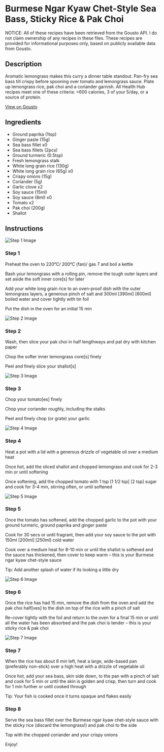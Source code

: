 # Burmese Ngar Kyaw Chet-Style Sea Bass, Sticky Rice & Pak Choi

NOTICE: All of these recipes have been retrieved from the Gousto API. I do not claim ownership of any recipes in these files. These recipes are provided for informational purposes only, based on publicly available data from Gousto.

## Description

Aromatic lemongrass makes this curry a dinner table standout. Pan-fry sea bass till crispy before spooning over tomato and lemongrass sauce. Plate up lemongrass rice, pak choi and a coriander garnish. All Health Hub recipes meet one of these criteria: <600 calories, 3 of your 5/day, or a source of protein.

[View on Gousto](https://www.gousto.co.uk/recipes/cookbook/burmese-ngar-kyaw-chet-style-sea-bass-sticky-rice-pak-choi)

## Ingredients

- Ground paprika (1tsp)
- Ginger paste (15g)
- Sea bass fillet x0
- Sea bass fillets (2pcs)
- Ground turmeric (0.5tsp)
- Fresh lemongrass stalk
- White long grain rice (130g)
- White long grain rice (65g) x0
- Crispy onions (15g)
- Coriander (5g)
- Garlic clove x2
- Soy sauce (15ml)
- Soy sauce (8ml) x0
- Tomato x2
- Pak choi (200g)
- Shallot

## Instructions

![Step 1 Image](https://production-media.gousto.co.uk/cms/recipe-step-image/step-1-copy-1729670996038-x200.jpg)

### Step 1

Preheat the oven to 220°C/ 200°C (fan)/ gas 7 and boil a kettle

Bash your lemongrass with a rolling pin, remove the tough outer layers and set aside the soft inner core[s] for later

Add your white long grain rice to an oven-proof dish with the outer lemongrass layers, a generous pinch of salt and 300ml<span class="text-purple"> [390ml]</span> <span class="text-danger">[600ml]</span> boiled water and cover tightly with tin foil

Put the dish in the oven for an initial 15 min

![Step 2 Image](https://production-media.gousto.co.uk/cms/recipe-step-image/step-2-1729671001078-x200.jpg)

### Step 2

Wash, then slice your pak choi in half lengthways and pat dry with kitchen paper

Chop the softer inner lemongrass core[s] finely

Peel and finely slice your shallot[s]

![Step 3 Image](https://production-media.gousto.co.uk/cms/recipe-step-image/step-3-1729671009031-x200.jpg)

### Step 3

Chop your tomato[es] finely

Chop your coriander roughly, including the stalks

Peel and finely chop (or grate) your garlic

![Step 4 Image](https://production-media.gousto.co.uk/cms/recipe-step-image/step-4-1729671015400-x200.jpg)

### Step 4

Heat a pot with a lid with a generous drizzle of vegetable oil over a medium heat

Once hot, add the sliced shallot and chopped lemongrass and cook for 2-3 min or until softening

Once softening, add the chopped tomato with 1 tsp <span class="text-purple">[1 1/2 tsp]<span class="text-danger"> </span>[2 tsp] </span>sugar and cook for 3-4 min, stirring often, or until softened

![Step 5 Image](https://production-media.gousto.co.uk/cms/recipe-step-image/step-5-1729671021299-x200.jpg)

### Step 5

Once the tomato has softened, add the chopped garlic to the pot with your ground turmeric, ground paprika and ginger paste

Cook for 30 secs or until fragrant, then add your soy sauce to the pot with 150ml <span class="text-purple">[200ml]</span> <span class="text-danger">[250ml] </span>cold water

Cook over a medium heat for 8-10 min or until the shallot is softened and the sauce has thickened, then cover to keep warm – this is your Burmese ngar kyaw chet-style sauce

Tip: Add another splash of water if its looking a little dry

![Step 6 Image](https://production-media.gousto.co.uk/cms/recipe-step-image/step-6-1729671025922-x200.jpg)

### Step 6

Once the rice has had 15 min, remove the dish from the oven and add the pak choi half[ves] to the dish on top of the rice with a pinch of salt

Re-cover tightly with the foil and return to the oven for a final 15 min or until all the water has been absorbed and the pak choi is tender – this is your sticky rice & pak choi

![Step 7 Image](https://production-media.gousto.co.uk/cms/recipe-step-image/step-7-1729671033429-x200.jpg)

### Step 7

When the rice has about 6 min left, heat a large, wide-based pan (preferably non-stick) over a high heat with a drizzle of vegetable oil

Once hot, add your sea bass, skin side down, to the pan with a pinch of salt and cook for 5 min or until the skin is golden and crisp, then turn and cook for 1 min further or until cooked through

Tip: Your fish is cooked once it turns opaque and flakes easily

### Step 8

Serve the sea bass fillet over the Burmese ngar kyaw chet-style sauce with the sticky rice  (discard the lemongrass!) and pak choi to the side

Top with the chopped coriander and your crispy onions

Enjoy!

